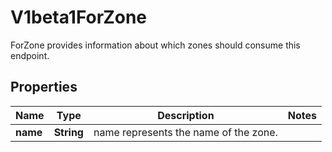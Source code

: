 

# V1beta1ForZone

ForZone provides information about which zones should consume this endpoint.

## Properties

| Name | Type | Description | Notes |
|------------ | ------------- | ------------- | -------------|
|**name** | **String** | name represents the name of the zone. |  |



